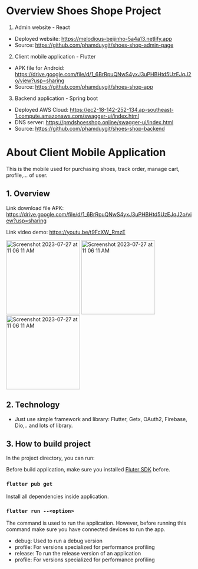 # Overview Shoes Shope Project

1. Admin website - React
- Deployed website: https://melodious-beijinho-5a4a13.netlify.app
- Source: https://github.com/phamduygit/shoes-shop-admin-page
2. Client mobile application - Flutter
- APK file for Android: https://drive.google.com/file/d/1_6BrRpuQNwS4yxJ3uPHBHtd5UzEJqJ2o/view?usp=sharing
- Source: https://github.com/phamduygit/shoes-shop-app
3. Backend application - Spring boot
- Deployed AWS Cloud: https://ec2-18-142-252-134.ap-southeast-1.compute.amazonaws.com/swagger-ui/index.html
- DNS server: https://pmdshoesshop.online/swagger-ui/index.html
- Source: https://github.com/phamduygit/shoes-shop-backend

# About Client Mobile Application
This is the mobile used for purchasing shoes, track order, manage cart, profile,... of user.
## 1. Overview
Link download file APK: https://drive.google.com/file/d/1_6BrRpuQNwS4yxJ3uPHBHtd5UzEJqJ2o/view?usp=sharing

Link video demo: https://youtu.be/t9FcXW_RmzE


<img width="200" alt="Screenshot 2023-07-27 at 11 06 11 AM" src="https://github.com/phamduygit/shoes-shop-app/assets/48823695/c39ad150-2258-47f8-9eb0-1957d74fd10e">
<img width="200" alt="Screenshot 2023-07-27 at 11 06 11 AM" src="https://github.com/phamduygit/shoes-shop-app/assets/48823695/5bf812a9-73d1-4b55-b33b-af9cdb1aef91">
<img width="200" alt="Screenshot 2023-07-27 at 11 06 11 AM" src="https://github.com/phamduygit/shoes-shop-app/assets/48823695/531784c3-785a-44b1-8e26-fb41df54bfd5">

## 2. Technology
- Just use simple framework and library: Flutter, Getx, OAuth2, Firebase, Dio,.. and lots of library.

## 3. How to build project
In the project directory, you can run:

Before build application, make sure you installed [Fluter SDK](https://docs.flutter.dev/get-started/install) before.

### `flutter pub get`

Install all dependencies inside application.

### `flutter run --<option>`

The command is used to run the application. However, before running this command make sure you have connected devices to run the app.
- debug: Used to run a debug version
- profile: For versions specialized for performance profiling
- release: To run the release version of an application
- profile: For versions specialized for performance profiling
